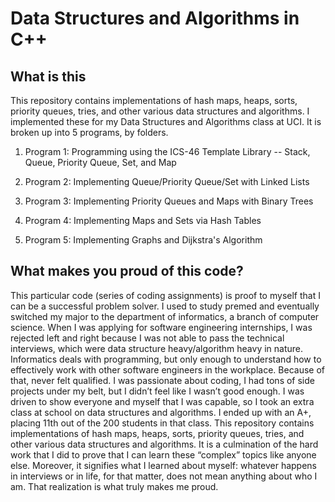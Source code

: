 # Data Structures and Algorithms in C++

## What is this

This repository contains implementations of hash maps, heaps, sorts, priority queues, tries, and other various data structures and algorithms.
I implemented these for my Data Structures and Algorithms class at UCI. It is broken up into 5 programs, by folders.

1. Program 1: Programming using the ICS-46 Template Library -- Stack, Queue, Priority Queue, Set, and Map 

2. Program 2: Implementing Queue/Priority Queue/Set with Linked Lists 

3. Program 3: Implementing Priority Queues and Maps with Binary Trees 

4. Program 4: Implementing Maps and Sets via Hash Tables 

5. Program 5: Implementing Graphs and Dijkstra's Algorithm 

## What makes you proud of this code?

This particular code (series of coding assignments) is proof to myself that I can be a successful problem solver. I used to study premed and eventually switched my major to the department of informatics, a branch of computer science. When I was applying for software engineering internships, I was rejected left and right because I was not able to pass the technical interviews, which were data structure heavy/algorithm heavy in nature. Informatics deals with programming, but only enough to understand how to effectively work with other software engineers in the workplace. Because of that, never felt qualified. I was passionate about coding, I had tons of side projects under my belt, but I didn’t feel like I wasn’t good enough. I was driven to show everyone and myself that I was capable, so I took an extra class at school on data structures and algorithms. I ended up with an A+, placing 11th out of the 200 students in that class. This repository contains implementations of hash maps, heaps, sorts, priority queues, tries, and other various data structures and algorithms. It is a culmination of the hard work that I did to prove that I can learn these “complex” topics like anyone else. Moreover, it signifies what I learned about myself: whatever happens in interviews or in life, for that matter, does not mean anything about who I am. That realization is what truly makes me proud.
